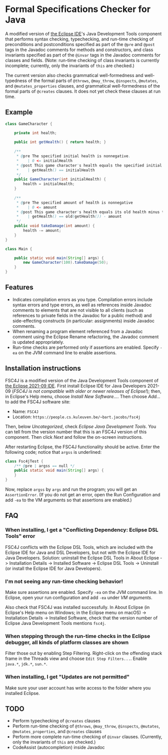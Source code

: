 # Formal Specifications Checker for Java

A modified version of [the Eclipse IDE](https://www.eclipse.org/downloads/packages/release/2021-09/r)'s Java Development Tools component that performs syntax checking, typechecking, and run-time checking of preconditions and postconditions specified as part of the `@pre` and `@post` tags in the Javadoc comments for methods and constructors, and class invariants specified as part of the `@invar` tags in the Javadoc comments for classes and fields. (Note: run-time checking of class invariants is currently incomplete; currently, only the invariants of `this` are checked.)

The current version also checks grammatical well-formedness and well-typedness of the formal parts of `@throws`, `@may_throw`, `@inspects`, `@mutates`, and `@mutates_properties` clauses, and grammatical well-formedness of the formal parts of `@creates` clauses. It does not yet check these clauses at run time.

## Example

```java
class GameCharacter {

    private int health;
    
    public int getHealth() { return health; }
    
    /**
     * @pre The specified initial health is nonnegative.
     *    | 0 <= initialHealth
     * @post This game character's health equals the specified initial health.
     *    | getHealth() == initialHealth
     */
    public GameCharacter(int initialHealth) {
        health = initialHealth;
    }
    
    /**
     * @pre The specified amount of health is nonnegative
     *    | 0 <= amount
     * @post This game character's health equals its old health minus the specified amount of health.
     *    | getHealth() == old(getHealth()) - amount
     */
    public void takeDamage(int amount) {
        health -= amount;
    }
}

class Main {

    public static void main(String[] args) {
        new GameCharacter(100).takeDamage(50);
    }
}
```

## Features
- Indicates compilation errors as you type. Compilation errors include syntax errors and type errors, as well as references inside Javadoc comments to elements that are not visible to all clients (such as references to private fields in the Javadoc for a public method) and side-effecting constructs (in particular: assignments) inside Javadoc comments.
- When renaming a program element referenced from a Javadoc comment using the Eclipse Rename refactoring, the Javadoc comment is updated appropriately.
- Run-time checks are performed only if assertions are enabled. Specify `-ea` on the JVM command line to enable assertions.

## Installation instructions

FSC4J is a modified version of the Java Development Tools component of [the Eclipse 2021-09 IDE](https://www.eclipse.org/downloads/packages/release/2021-09/r). First install Eclipse IDE for Java Developers 2021-09 (*FSC4J is not compatible with older or newer releases of Eclipse!*); then, in Eclipse's Help menu, choose *Install New Software...*. Then choose *Add...* to add the FSC4J software site:
- Name: `FSC4J`
- Location: `https://people.cs.kuleuven.be/~bart.jacobs/fsc4j`

Then, below *Uncategorized*, check *Eclipse Java Development Tools*. You can tell from the version number that this is an FSC4J version of this component. Then click *Next* and follow the on-screen instructions.

After restarting Eclipse, the FSC4J functionality should be active. Enter the following code; notice that `argss` is underlined:
```java
class Fsc4jTest {
    /** @pre | argss == null */
    public static void main(String[] args) {
    }
}
```
Now, replace `argss` by `args` and run the program; you will get an `AssertionError`. (If you do not get an error, open the Run Configuration and add `-ea` to the VM arguments so that assertions are enabled.)

## FAQ

### When installing, I get a "Conflicting Dependency: Eclipse DSL Tools" error

FSC4J conflicts with the Eclipse DSL Tools, which are included with the Eclipse IDE for Java and DSL Developers, but not with the Eclipse IDE for Java Developers. Solution: uninstall the Eclipse DSL Tools in About Eclipse -> Installation Details -> Installed Software -> Eclipse DSL Tools -> Uninstall (or install the Eclipse IDE for Java Developers).

### I'm not seeing any run-time checking behavior!

Make sure assertions are enabled. Specify `-ea` on the JVM command line. In Eclipse, open your run configuration and add `-ea` under *VM arguments*.

Also check that FSC4J was installed successfully. In About Eclipse (in Eclipse's Help menu on Windows; in the Eclipse menu on macOS) -> Installation Details -> Installed Software, check that the version number of Eclipse Java Development Tools mentions `fsc4j`.

### When stepping through the run-time checks in the Eclipse debugger, all kinds of platform classes are shown

Filter those out by enabling Step Filtering. Right-click on the offending stack frame in the Threads view and choose `Edit Step Filters...`. Enable `java.*`, `jdk.*`, `sun.*`.

### When installing, I get "Updates are not permitted"

Make sure your user account has write access to the folder where you installed Eclipse.

## TODO
- Perform typechecking of `@creates` clauses
- Perform run-time checking of `@throws`, `@may_throw`, `@inspects`, `@mutates`, `@mutates_properties`, and `@creates` clauses
- Perform more complete run-time checking of `@invar` clauses. (Currently, only the invariants of `this` are checked.)
- CodeAssist (autocompletion) inside Javadoc
